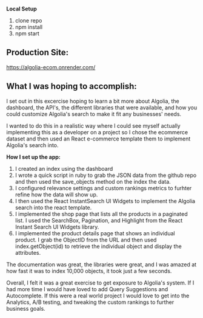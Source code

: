 

**Local Setup**
1. clone repo
2. npm install
3. npm start

## Production Site:
https://algolia-ecom.onrender.com/

## What I was hoping to accomplish:
I set out in this excercise hoping to learn a bit more about Algolia, the dashboard, the API's, the different libraries that were available, and how you could customize Algolia's search to make it fit any businesses' needs.

I wanted to do this in a realistic way where I could see myself actually implementing this as a developer on a project so I chose the ecommerce dataset and then used an React e-commerce template them to implement Algolia's search into.

**How I set up the app:**
1. I created an index using the dashboard
2. I wrote a quick script in ruby to grab the JSON data from the github repo and then used the save_objects method on the index the data.
3. I configured relevance settings and custom rankings metrics to furhter refine how the data will show up.
4. I then used the React InstantSearch UI Widgets to implement the Algolia search into the react template.
5. I implemented the shop page that lists all the products in a paginated list. I used the SearchBox, Pagination, and Highlight from the React Instant Search UI Widgets library.
6. I implemented the product details page that shows an individual product. I grab the ObjectID from the URL and then used index.getObject(id) to retrieve the individual object and display the attributes.


The documentation was great, the libraries were great, and I was amazed at how fast it was to index 10,000 objects, it took just a few seconds.

Overall, I felt it was a great exercise to get exposure to Algolia's system. If I had more time I would have loved to add Query Suggestions and Autocomplete. If this were a real world project I would love to get into the Analytics, A/B testing, and tweaking the custom rankings to further business goals.